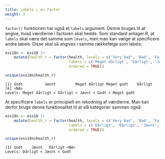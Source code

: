 ```yaml
---
title: Labels i en factor
weight: 3
---
```

`factor()` funktionen har også et `labels` argument. Denne bruges til at
angive, hvad værdierne i factoren skal hedde. Som standard antager R, at
`labels` skal være det samme som `levels`, men man kan vælge at
specificere andre labels. Disse skal så angives i samme rækkefølge som
labels:

``` r
ess18n <- ess18 |>
    mutate(health_r = factor(health, levels = c('Very bad', 'Bad', 'Fair', 'Good', 'Very good'), 
                             labels = c('Meget dårligt', 'Dårligt', 'Jævnt', 'Godt', 'Meget godt'), 
                             ordered = TRUE))

unique(ess18n$health_r)
```

    [1] Godt          Jævnt         Meget dårligt Meget godt    Dårligt      
    [6] <NA>         
    Levels: Meget dårligt < Dårligt < Jævnt < Godt < Meget godt

At specificere `labels` er principielt en rekodning af værdierne. Man
kan derfor bruge denne funktionalitet til at slå kategorier sammen også:

``` r
ess18n <- ess18 |>
    mutate(health_r = factor(health, levels = c('Very bad', 'Bad', 'Fair', 'Good', 'Very good'), 
                             labels = c('Dårligt', 'Dårligt', 'Jævnt', 'Godt', 'Godt'), 
                             ordered = TRUE))

unique(ess18n$health_r)
```

    [1] Godt    Jævnt   Dårligt <NA>   
    Levels: Dårligt < Jævnt < Godt